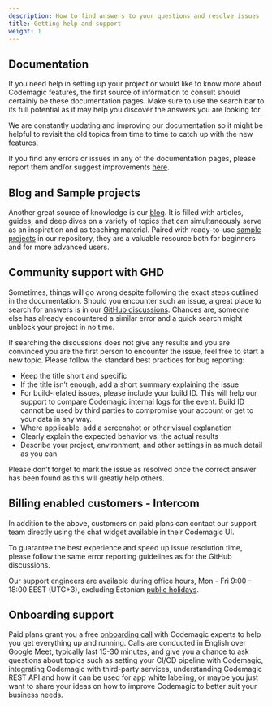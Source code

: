 ```yaml
---
description: How to find answers to your questions and resolve issues
title: Getting help and support
weight: 1
---
```


## Documentation
If you need help in setting up your project or would like to know more about Codemagic features, the first source of information to consult should certainly be these documentation pages. Make sure to use the search bar to its full potential as it may help you discover the answers you are looking for.

We are constantly updating and improving our documentation so it might be helpful to revisit the old topics from time to time to catch up with the new features.

If you find any errors or issues in any of the documentation pages, please report them and/or suggest improvements [here](https://github.com/codemagic-ci-cd/codemagic-docs/issues/new?assignees=&labels=&template=documentation-update-request.md&title=).


## Blog and Sample projects
Another great source of knowledge is our [blog](https://blog.codemagic.io/). It is filled with articles, guides, and deep dives on a variety of topics that can simultaneously serve as an inspiration and as teaching material. Paired with ready-to-use [sample projects](https://docs.codemagic.io/yaml-quick-start/codemagic-sample-projects/) in our repository, they are a valuable resource both for beginners and for more advanced users.


## Community support with GHD
Sometimes, things will go wrong despite following the exact steps outlined in the documentation. Should you encounter such an issue, a great place to search for answers is in our [GitHub discussions](https://github.com/codemagic-ci-cd/codemagic-docs/discussions). Chances are, someone else has already encountered a similar error and a quick search might unblock your project in no time.

If searching the discussions does not give any results and you are convinced you are the first person to encounter the issue, feel free to start a new topic. Please follow the standard best practices for bug reporting:
- Keep the title short and specific
- If the title isn’t enough, add a short summary explaining the issue
- For build-related issues, please include your build ID. This will help our support to compare Codemagic internal logs for the event. Build ID cannot be used by third parties to compromise your account or get to your data in any way.
- Where applicable, add a screenshot or other visual explanation
- Clearly explain the expected behavior vs. the actual results
- Describe your project, environment, and other settings in as much detail as you can

Please don’t forget to mark the issue as resolved once the correct answer has been found as this will greatly help others.

## Billing enabled customers - Intercom
In addition to the above, customers on paid plans can contact our support team directly using the chat widget available in their Codemagic UI. 

To guarantee the best experience and speed up issue resolution time, please follow the same error reporting guidelines as for the GitHub discussions.

Our support engineers are available during office hours, Mon - Fri 9:00 - 18:00 EEST (UTC+3), excluding Estonian [public holidays](https://www.eesti.ee/en/republic-of-estonia/republic-of-estonia/national-public-and-school-holidays).

## Onboarding support
Paid plans grant you a free [onboarding call](https://codemagic.io/onboarding-assistance/) with Codemagic experts to help you get everything up and running. Calls are conducted in English over Google Meet, typically last 15-30 minutes, and give you a chance to ask questions about topics such as setting your CI/CD pipeline with Codemagic, integrating Codemagic with third-party services, understanding Codemagic REST API and how it can be used for app white labeling, or maybe you just want to share your ideas on how to improve Codemagic to better suit your business needs.
